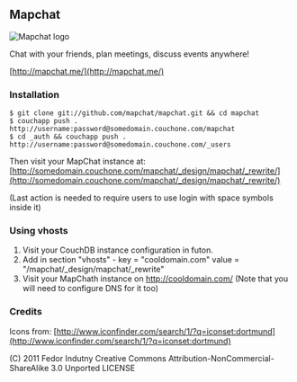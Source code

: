## Mapchat

<img src="https://github.com/downloads/mapchat/mapchat/128.png" alt="Mapchat logo" title="Mapchat" />

Chat with your friends, plan meetings, discuss events anywhere!

[http://mapchat.me/](http://mapchat.me/)

### Installation
    $ git clone git://github.com/mapchat/mapchat.git && cd mapchat
    $ couchapp push . http://username:password@somedomain.couchone.com/mapchat
    $ cd _auth && couchapp push . http://username:password@somedomain.couchone.com/_users

Then visit your MapChat instance at:
[http://somedomain.couchone.com/mapchat/_design/mapchat/_rewrite/](http://somedomain.couchone.com/mapchat/_design/mapchat/_rewrite/)

(Last action is needed to require users to use login with space symbols inside it)

### Using vhosts
1. Visit your CouchDB instance configuration in futon.
2. Add in section "vhosts" - key = "cooldomain.com" value = "/mapchat/_design/mapchat/_rewrite"
3. Visit your MapChath instance on http://cooldomain.com/ (Note that you will need to configure DNS for it too)

### Credits

Icons from:
[http://www.iconfinder.com/search/1/?q=iconset:dortmund](http://www.iconfinder.com/search/1/?q=iconset:dortmund)

(C) 2011 Fedor Indutny
Creative Commons Attribution-NonCommercial-ShareAlike 3.0 Unported LICENSE
